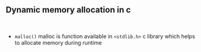 ## Dynamic memory allocation in c
<br>

- `malloc()`
  malloc is function available in `<stdlib.h>` c library which helps to allocate memory during runtime



